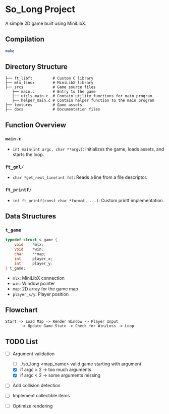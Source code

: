 # So_Long Project
A simple 2D game built using MiniLibX.

## Compilation
```sh
make
```

## Directory Structure
```
├── ft_libft         # Custom C library
├── mlx_linux        # MiniLibX library
├── srcs             # Game source files
   ├── main.c        # Entry to the game
   ├── utils_main.c  # Contain utility functions for main program
   ├── helper_main.c # Contain helper function to the main program
├── textures         # Game assets
├── docs             # Documentation files
```

## Function Overview
### `main.c`
- `int main(int argc, char **argv)`: Initializes the game, loads assets, and starts the loop.

### `ft_gnl/`
- `char *get_next_line(int fd)`: Reads a line from a file descriptor.

### `ft_printf/`
- `int ft_printf(const char *format, ...)`: Custom printf implementation.

## Data Structures
### `t_game`
```c
typedef struct s_game {
    void    *mlx;
    void    *win;
    char    **map;
    int     player_x;
    int     player_y;
} t_game;
```
- `mlx`: MiniLibX connection
- `win`: Window pointer
- `map`: 2D array for the game map
- `player_x/y`: Player position

## Flowchart
```
Start -> Load Map -> Render Window -> Player Input
       -> Update Game State -> Check for Win/Loss -> Loop
```

## TODO List
- [ ] Argument validation
    - [ ] ./so_long <map_name> valid game starting with argument
    - [x] if argc > 2 -> too much arguments
    - [x] if argc < 2 -> some arguments missing
- [ ] Add collision detection
- [ ] Implement collectible items
- [ ] Optimize rendering

